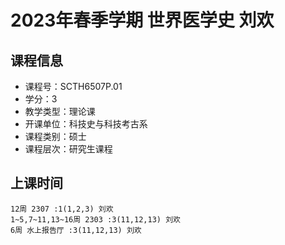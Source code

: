# 2023年春季学期 世界医学史 刘欢






## 课程信息

- 课程号：SCTH6507P.01
- 学分：3
- 教学类型：理论课
- 开课单位：科技史与科技考古系
- 课程类别：硕士
- 课程层次：研究生课程

## 上课时间

```
12周 2307 :1(1,2,3) 刘欢
1~5,7~11,13~16周 2303 :3(11,12,13) 刘欢
6周 水上报告厅 :3(11,12,13) 刘欢
```

